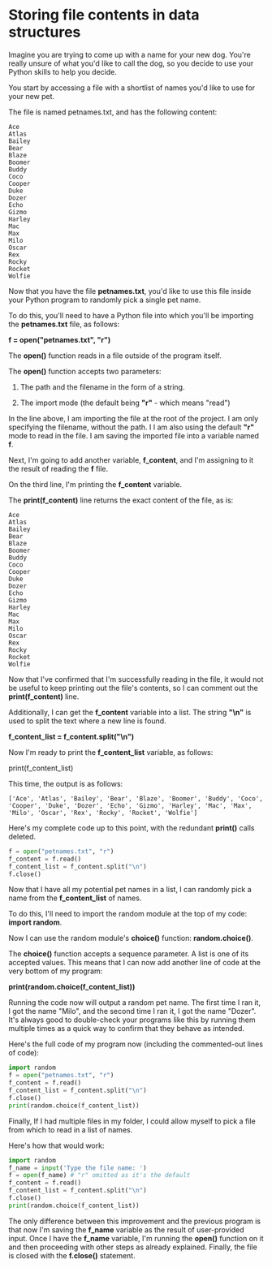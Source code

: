 # Storing file contents in data structures

Imagine you are trying to come up with a name for your new dog. You're really unsure of what you'd like to call the dog, so you decide to use your Python skills to help you decide.

You start by accessing a file with a shortlist of names you'd like to use for your new pet.

The file is named petnames.txt, and has the following content:

```text
Ace
Atlas
Bailey
Bear
Blaze
Boomer
Buddy
Coco
Cooper
Duke
Dozer
Echo
Gizmo
Harley
Mac
Max
Milo
Oscar
Rex
Rocky
Rocket
Wolfie
```

Now that you have the file <b>petnames.txt</b>, you'd like to use this file inside your Python program to randomly pick a single pet name.

To do this, you'll need to have a Python file into which you'll be importing the <b>petnames.txt</b> file, as follows:

<b>f = open("petnames.txt", "r")</b>

The <b>open()</b> function reads in a file outside of the program itself.

The <b>open()</b> function accepts two parameters:

1. The path and the filename in the form of a string.

2. The import mode (the default being <b>"r"</b> - which means "read")

In the line above, I am importing the file at the root of the project. I am only specifying the filename, without the path. I I am also using the default <b>"r"</b> mode to read in the file. I am saving the imported file into a variable named <b>f</b>.

Next, I'm going to add another variable, <b>f_content</b>, and I'm assigning to it the result of reading the <b>f</b> file.

On the third line, I'm printing the <b>f_content</b> variable.

The <b>print(f_content)</b> line returns the exact content of the file, as is:

```text
Ace
Atlas
Bailey
Bear
Blaze
Boomer
Buddy
Coco
Cooper
Duke
Dozer
Echo
Gizmo
Harley
Mac
Max
Milo
Oscar
Rex
Rocky
Rocket
Wolfie
```

Now that I've confirmed that I'm successfully reading in the file, it would not be useful to keep printing out the file's contents, so I can comment out the <b>print(f_content)</b> line.

Additionally, I can get the <b>f_content</b> variable into a list. The string <b>"\n"</b> is used to split the text where a new line is found.

<b>f_content_list = f_content.split("\n")</b>

Now I'm ready to print the <b>f_content_list</b> variable, as follows:

</b>print(f_content_list)</b>

This time, the output is as follows:

```text
['Ace', 'Atlas', 'Bailey', 'Bear', 'Blaze', 'Boomer', 'Buddy', 'Coco', 'Cooper', 'Duke', 'Dozer', 'Echo', 'Gizmo', 'Harley', 'Mac', 'Max', 'Milo', 'Oscar', 'Rex', 'Rocky', 'Rocket', 'Wolfie']
```

Here's my complete code up to this point, with the redundant <b>print()</b> calls deleted.

```python
f = open("petnames.txt", "r")
f_content = f.read()
f_content_list = f_content.split("\n")
f.close()
```

Now that I have all my potential pet names in a list, I can randomly pick a name from the  <b>f_content_list</b> of names.

To do this, I'll need to import the random module at the top of my code: <b>import random</b>.

Now I can use the random module's <b>choice()</b> function: <b>random.choice()</b>.

The <b>choice()</b> function accepts a sequence parameter. A list is one of its accepted values. This means that I can now add another line of code at the very bottom of my program:

<b>print(random.choice(f_content_list))</b>

Running the code now will output a random pet name. The first time I ran it, I got the name "Milo", and the second time I ran it, I got the name "Dozer". It's always good to double-check your programs like this by running them multiple times as a quick way to confirm that they behave as intended.

Here's the full code of my program now (including the commented-out lines of code):

```python
import random
f = open("petnames.txt", "r")
f_content = f.read()
f_content_list = f_content.split("\n")
f.close()
print(random.choice(f_content_list))
```

Finally, If I had multiple files in my folder, I could allow myself to pick a file from which to read in a list of names.

Here's how that would work:

```python
import random
f_name = input('Type the file name: ')
f = open(f_name) # "r" omitted as it's the default
f_content = f.read()
f_content_list = f_content.split("\n")
f.close()
print(random.choice(f_content_list))
```

The only difference between this improvement and the previous program is that now I'm saving the <b>f_name</b> variable as the result of user-provided input. Once I have the <b>f_name</b> variable, I'm running the <b>open()</b> function on it and then proceeding with other steps as already explained. Finally, the file is closed with the <b>f.close()</b> statement. 

